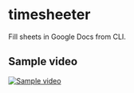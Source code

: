 # timesheeter
Fill sheets in Google Docs from CLI.

## Sample video
[![Sample video](https://img.youtube.com/vi/gpWxEMILvzc/0.jpg)](https://www.youtube.com/watch?v=gpWxEMILvzc)
